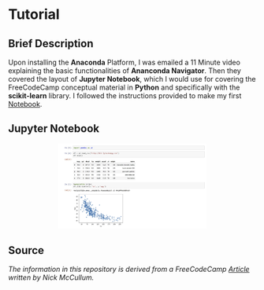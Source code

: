 # Tutorial

## Brief Description
Upon installing the <b>Anaconda</b> Platform, I was emailed a 11 Minute video explaining
the basic functionalities of <b>Ananconda Navigator</b>. Then they covered the layout of 
<b>Jupyter Notebook</b>, which I would use for covering the FreeCodeCamp conceptual material
in <b>Python</b> and specifically with the <b>scikit-learn</b> library. I followed the instructions provided to make
my first <a href= "Tutorial_Script.py">Notebook</a>.

## Jupyter Notebook
<p align="center"><img src="Jupyter_Notebook-Preview.JPG" width="60%" height="60%" title="Preview of Notebook" ></p>

## Source
<i>The information in this repository is derived from a FreeCodeCamp 
<a href= "https://www.freecodecamp.org/news/a-no-code-intro-to-the-9-most-important-machine-learning-algorithms-today">Article</a> written by Nick McCullum.</i>
